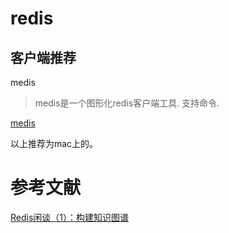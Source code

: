 # redis

## 客户端推荐

medis
> medis是一个图形化redis客户端工具. 支持命令.

[medis](http://getmedis.com/)

以上推荐为mac上的。

# 参考文献
[Redis闲谈（1）：构建知识图谱](https://juejin.im/post/5cce56cee51d453aa307c80e)